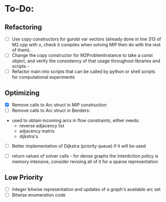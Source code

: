 # To-Do: 

## Refactoring

- [ ] Use copy constructors for gurobi var vectors (already done in line 313 of M2.cpp with x, check it compiles when solving MIP then do with the rest of them).
- [ ] Change the copy constructor for M2ProblemInstance to take a const object, and verify the consistency of that usage throughout libraries and scripts - 
- [ ] Refactor main into scripts that can be called by python or shell scripts for computational experiments

## Optimizing 

- [x] Remove calls to Arc struct in MIP construction 
- [ ] Remove calls to Arc struct in Benders: 
* used to obtain incoming arcs in flow constraints, either needs: 
    * reverse adjacency list
    * adjacency matrix 
    * dijkstra's 
- [ ] Better implementation of Dijkstra (priority queue) if it will be used 
- [ ] return values of solver calls - for dense graphs the interdiction policy is memory intensive, consider revising all of it for a sparse representation


## Low Priority

- [ ] Integer bitwise representation and updates of a graph's available arc set
- [ ] Bitwise enumeration code 
